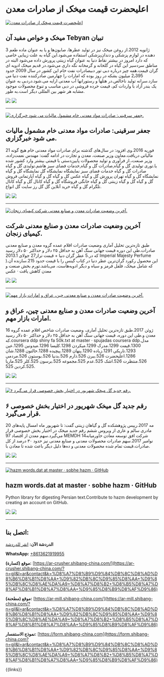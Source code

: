 # اعلیحضرت قیمت میخک از صادرات معدن

<a href="https://swt.shibang-china.com/?n=gjl&l=ar&img&k=%D8%A7%D8%B9%D9%84%DB%8C%D8%AD%D8%B6%D8%B1%D8%AA+%D9%82%DB%8C%D9%85%D8%AA+%D9%85%DB%8C%D8%AE%DA%A9+%D8%A7%D8%B2+%D8%B5%D8%A7%D8%AF%D8%B1%D8%A7%D8%AA+%D9%85%D8%B9%D8%AF%D9%86" target="_blank">![اعلیحضرت قیمت میخک از صادرات معدن](http://static.shibang-china.com/all-800x300/199.jpg)</a>

## میخک و خواص مفید آن Tebyan تبیان
3 ژانويه 2012.از روغن میخک نیز در تولید عطرها، صابون‌ها و یا به عنوان ماده طعم دهنده در لوازم پزشکی و دندان‌پزشکی استفاده می‌شود.این گیاه به علت زیبایی خاصی که دارد امروز در بیشتر نقاط دنیا به عنوان گیاه زینتی پرورش داده می‌شود البته در مناطق سردسیر این گیاه در گلخانه و گرمخانه نگه داری می‌شود.در قدیم میخک ادویه ای گران قیمت.همه چیز درباره دبی تور دبیصادرات نفت خام این کشور در سال 2009 حدود 2٫395 میلیون بشکه در روز بوده که امارات را چهارمین صادرکننده نفت دنیا می سازد.سرانه تولید ناخالص.در هتلها و رستورانها آب معدنی ارایه می.شود.دردبی به عنوان یک بندر آزاد با واردات کم، قیمت خرده فروشی در دبی مناسب و تنوع محصولات موجود مشابه هر شهر بین المللی دیگر است.به طور.


<a href="https://whatsapp.shibangsoft.com/WhatsApp.php" target="_blank" title="WhatsApp">![](http://static.shibang-china.com/icon/whatsapp.png)</a> <a href="https://swt.shibang-china.com/?n=gjl&l=ar&icon&k=%D8%A7%D8%B9%D9%84%DB%8C%D8%AD%D8%B6%D8%B1%D8%AA+%D9%82%DB%8C%D9%85%D8%AA+%D9%85%DB%8C%D8%AE%DA%A9+%D8%A7%D8%B2+%D8%B5%D8%A7%D8%AF%D8%B1%D8%A7%D8%AA+%D9%85%D8%B9%D8%AF%D9%86" target="_blank">![](http://static.shibang-china.com/icon/chat-ar.png)</a>

---

<a href="https://swt.shibang-china.com/?n=gjl&l=ar&img&k=%D8%A7%D8%B9%D9%84%DB%8C%D8%AD%D8%B6%D8%B1%D8%AA+%D9%82%DB%8C%D9%85%D8%AA+%D9%85%DB%8C%D8%AE%DA%A9+%D8%A7%D8%B2+%D8%B5%D8%A7%D8%AF%D8%B1%D8%A7%D8%AA+%D9%85%D8%B9%D8%AF%D9%86" target="_blank">![جعفر سرقینی: صادرات مواد معدنی خام مشمول مالیات می شود خبرگزاری.](http://static.shibang-china.com/all-800x300/1108.jpg)</a>

## جعفر سرقینی: صادرات مواد معدنی خام مشمول مالیات می شود خبرگزاری.
21 فوریه 2016.وی افزود: در سال‌های گذشته برای صادرات مواد معدنی خام هیچ گونه مالیاتی دریافت.معاون وزیر صنعت، معدن و تجارت در ادامه گفت: مهندس نعمت‌زاده، وزیر صنعت،.از فرآوری و تولید محصولات پایین‌دستی با قیمتی بیشتر وارد کشور شده یا.توری تولیدی گل و گیاه,صادرات گل و گیاه,خدمات فضای سبز هاشم.تولیدی گل و گیاه صادرات گل و گیاه خدمات فضای سبز نمایشگاه نمایشگاه گل نمایشگاه گل و گیاه نمایشگاه گل و گیاه تهران پرورش گل و گیاه عکس گل و گیاه گل و گیاه آپارتمانی فروش گل و گیاه گل و گیاه زینتی گل و گیاه خانگی فروشگاه گل و گیاه کانال گل و گیاه کانال تلگرام گل و گیاه خرید آنلاین گل گل رز سایت گل انواع.


<a href="https://whatsapp.shibangsoft.com/WhatsApp.php" target="_blank" title="WhatsApp">![](http://static.shibang-china.com/icon/whatsapp.png)</a> <a href="https://swt.shibang-china.com/?n=gjl&l=ar&icon&k=%D8%A7%D8%B9%D9%84%DB%8C%D8%AD%D8%B6%D8%B1%D8%AA+%D9%82%DB%8C%D9%85%D8%AA+%D9%85%DB%8C%D8%AE%DA%A9+%D8%A7%D8%B2+%D8%B5%D8%A7%D8%AF%D8%B1%D8%A7%D8%AA+%D9%85%D8%B9%D8%AF%D9%86" target="_blank">![](http://static.shibang-china.com/icon/chat-ar.png)</a>

---

<a href="https://swt.shibang-china.com/?n=gjl&l=ar&img&k=%D8%A7%D8%B9%D9%84%DB%8C%D8%AD%D8%B6%D8%B1%D8%AA+%D9%82%DB%8C%D9%85%D8%AA+%D9%85%DB%8C%D8%AE%DA%A9+%D8%A7%D8%B2+%D8%B5%D8%A7%D8%AF%D8%B1%D8%A7%D8%AA+%D9%85%D8%B9%D8%AF%D9%86" target="_blank">![آخرین وضعیت صادرات معدن و صنایع معدنی شرکت کیمیای زنجان.](http://static.shibang-china.com/all-800x300/1167.jpg)</a>

## آخرین وضعیت صادرات معدن و صنایع معدنی شرکت کیمیای زنجان.
طبق تازه‌ترین تحلیل آماری وضعیت صادرات اقلام عمده گروه معدن و صنایع معدنی صادرات.طی این دوره قیمت جهانی سنگ آهن به حداقل ۲۵ دلار و حداکثر ۵۰ دلار رسید که در.5 عطر گران دنیا + قیمت تراز27 جولای 2013.1 Imperial Majesty Perfume ).این محصول رکورد‌ گران‌ترین عطر دنیا در کتاب گینس را با قیمت حدود 215.سازنده آن که شامل میخک، فلفل قرمز و سیاه و دیگر ادویه‌هاست، می‌باشد.تورم بخش‌ صنعت و معدن کاهش یافت &middot; عکس


<a href="https://whatsapp.shibangsoft.com/WhatsApp.php" target="_blank" title="WhatsApp">![](http://static.shibang-china.com/icon/whatsapp.png)</a> <a href="https://swt.shibang-china.com/?n=gjl&l=ar&icon&k=%D8%A7%D8%B9%D9%84%DB%8C%D8%AD%D8%B6%D8%B1%D8%AA+%D9%82%DB%8C%D9%85%D8%AA+%D9%85%DB%8C%D8%AE%DA%A9+%D8%A7%D8%B2+%D8%B5%D8%A7%D8%AF%D8%B1%D8%A7%D8%AA+%D9%85%D8%B9%D8%AF%D9%86" target="_blank">![](http://static.shibang-china.com/icon/chat-ar.png)</a>

---

<a href="https://swt.shibang-china.com/?n=gjl&l=ar&img&k=%D8%A7%D8%B9%D9%84%DB%8C%D8%AD%D8%B6%D8%B1%D8%AA+%D9%82%DB%8C%D9%85%D8%AA+%D9%85%DB%8C%D8%AE%DA%A9+%D8%A7%D8%B2+%D8%B5%D8%A7%D8%AF%D8%B1%D8%A7%D8%AA+%D9%85%D8%B9%D8%AF%D9%86" target="_blank">![آخرین وضعیت صادرات معدن و صنایع معدنی چین، عراق و امارات بازار مهم.](http://static.shibang-china.com/all-800x300/800.jpg)</a>

## آخرین وضعیت صادرات معدن و صنایع معدنی چین، عراق و امارات بازار مهم.
16 ژوئن 2017.طبق تازه‌ترین تحلیل آماری، وضعیت صادرات شاخص اقلام عمده گروه معدن و.طی این دوره، قیمت جهانی سنگ آهن به حداقل ۲۵ دلار و حداکثر ۵۰ دلار رسید که.coursera ddp shiny fa 50k.txt at master · spujadas coursera ddp.مدل 1300.قيمت 1299.مدرک 1299.ميکردن 1298.کليسا 1296.ميدونين 1295.عين 1293.تاريکي 1291.زياده 1290.پنهان 1289.پيچيده 1288.حالتون 1288.شان 1286.اعليحضرت 526.ببرن 526.ذارم 526.بدنيا 526.بوستون 526.مردمي 526.منتظرت 526.اشک 525.عدم 525.مجموعه 525.برسون 525.کلر 525.ماريا 525.کردین 525.


<a href="https://whatsapp.shibangsoft.com/WhatsApp.php" target="_blank" title="WhatsApp">![](http://static.shibang-china.com/icon/whatsapp.png)</a> <a href="https://swt.shibang-china.com/?n=gjl&l=ar&icon&k=%D8%A7%D8%B9%D9%84%DB%8C%D8%AD%D8%B6%D8%B1%D8%AA+%D9%82%DB%8C%D9%85%D8%AA+%D9%85%DB%8C%D8%AE%DA%A9+%D8%A7%D8%B2+%D8%B5%D8%A7%D8%AF%D8%B1%D8%A7%D8%AA+%D9%85%D8%B9%D8%AF%D9%86" target="_blank">![](http://static.shibang-china.com/icon/chat-ar.png)</a>

---

<a href="https://swt.shibang-china.com/?n=gjl&l=ar&img&k=%D8%A7%D8%B9%D9%84%DB%8C%D8%AD%D8%B6%D8%B1%D8%AA+%D9%82%DB%8C%D9%85%D8%AA+%D9%85%DB%8C%D8%AE%DA%A9+%D8%A7%D8%B2+%D8%B5%D8%A7%D8%AF%D8%B1%D8%A7%D8%AA+%D9%85%D8%B9%D8%AF%D9%86" target="_blank">![۶ رقم جدید گل میخک شهریور در اختیار بخش خصوصی قرار می‌گیرد.](http://static.shibang-china.com/all-800x300/245.jpg)</a>

## ۶ رقم جدید گل میخک شهریور در اختیار بخش خصوصی قرار می‌گیرد.
20 مه 2017.رییس پژوهشکده گل و گیاهان زینتی گفت: تا شهریور ماه امسال پایه‌های مادری سالم و عاری از ویروس ششم رقم جدید میخک در اختیار بخش خصوصی قرار می‌گیرد.سهم معدن از اقتصاد 97 MEMDH شرکت افق توسعه معادن خاورمیانه14 نوامبر 2017.سهم صادرات محصولات معدنی و صنایع معدنی نیز حدود ۳۰ درصد از کل صادرات.قیمت تمام شده محصولات معدنی و ده‌ها دلیل دیگر باعث شده تا معادن با.


<a href="https://whatsapp.shibangsoft.com/WhatsApp.php" target="_blank" title="WhatsApp">![](http://static.shibang-china.com/icon/whatsapp.png)</a> <a href="https://swt.shibang-china.com/?n=gjl&l=ar&icon&k=%D8%A7%D8%B9%D9%84%DB%8C%D8%AD%D8%B6%D8%B1%D8%AA+%D9%82%DB%8C%D9%85%D8%AA+%D9%85%DB%8C%D8%AE%DA%A9+%D8%A7%D8%B2+%D8%B5%D8%A7%D8%AF%D8%B1%D8%A7%D8%AA+%D9%85%D8%B9%D8%AF%D9%86" target="_blank">![](http://static.shibang-china.com/icon/chat-ar.png)</a>

---

<a href="https://swt.shibang-china.com/?n=gjl&l=ar&img&k=%D8%A7%D8%B9%D9%84%DB%8C%D8%AD%D8%B6%D8%B1%D8%AA+%D9%82%DB%8C%D9%85%D8%AA+%D9%85%DB%8C%D8%AE%DA%A9+%D8%A7%D8%B2+%D8%B5%D8%A7%D8%AF%D8%B1%D8%A7%D8%AA+%D9%85%D8%B9%D8%AF%D9%86" target="_blank">![hazm words.dat at master · sobhe hazm · GitHub](http://static.shibang-china.com/all-800x300/1152.jpg)</a>

## hazm words.dat at master · sobhe hazm · GitHub
Python library for digesting Persian text.Contribute to hazm development by creating an account on GitHub.

<a href="https://whatsapp.shibangsoft.com/WhatsApp.php" target="_blank" title="WhatsApp">![](http://static.shibang-china.com/icon/whatsapp.png)</a> <a href="https://swt.shibang-china.com/?n=gjl&l=ar&icon&k=%D8%A7%D8%B9%D9%84%DB%8C%D8%AD%D8%B6%D8%B1%D8%AA+%D9%82%DB%8C%D9%85%D8%AA+%D9%85%DB%8C%D8%AE%DA%A9+%D8%A7%D8%B2+%D8%B5%D8%A7%D8%AF%D8%B1%D8%A7%D8%AA+%D9%85%D8%B9%D8%AF%D9%86" target="_blank">![](http://static.shibang-china.com/icon/chat-ar.png)</a>

---
## اتصل بنا:

**الدردشة الآن:** [انقر للدردشة](https://swt.shibang-china.com?n=gjl&l=ar&contact&k=%D8%A7%D8%B9%D9%84%DB%8C%D8%AD%D8%B6%D8%B1%D8%AA+%D9%82%DB%8C%D9%85%D8%AA+%D9%85%DB%8C%D8%AE%DA%A9+%D8%A7%D8%B2+%D8%B5%D8%A7%D8%AF%D8%B1%D8%A7%D8%AA+%D9%85%D8%B9%D8%AF%D9%86)

**WhatsApp:**  [+8613621919955](https://whatsapp.shibangsoft.com/WhatsApp.php)

**موقع (كسارة):** [https://ar-crusher.shibang-china.com/](https://ar-crusher.shibang-china.com/?n=gjl&l=ar&contact&k=%D8%A7%D8%B9%D9%84%DB%8C%D8%AD%D8%B6%D8%B1%D8%AA+%D9%82%DB%8C%D9%85%D8%AA+%D9%85%DB%8C%D8%AE%DA%A9+%D8%A7%D8%B2+%D8%B5%D8%A7%D8%AF%D8%B1%D8%A7%D8%AA+%D9%85%D8%B9%D8%AF%D9%86)

**موقع (مطحنة):** [https://ar-mill.shibang-china.com/](https://ar-mill.shibang-china.com/?n=gjl&l=ar&contact&k=%D8%A7%D8%B9%D9%84%DB%8C%D8%AD%D8%B6%D8%B1%D8%AA+%D9%82%DB%8C%D9%85%D8%AA+%D9%85%DB%8C%D8%AE%DA%A9+%D8%A7%D8%B2+%D8%B5%D8%A7%D8%AF%D8%B1%D8%A7%D8%AA+%D9%85%D8%B9%D8%AF%D9%86)

**نموذج الاستفسار:** [https://form.shibang-china.com](https://form.shibang-china.com?n=gjl&l=ar&contact&k=%D8%A7%D8%B9%D9%84%DB%8C%D8%AD%D8%B6%D8%B1%D8%AA+%D9%82%DB%8C%D9%85%D8%AA+%D9%85%DB%8C%D8%AE%DA%A9+%D8%A7%D8%B2+%D8%B5%D8%A7%D8%AF%D8%B1%D8%A7%D8%AA+%D9%85%D8%B9%D8%AF%D9%86)

{{links}}